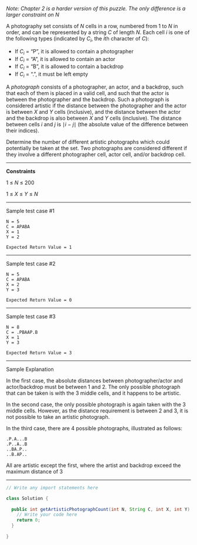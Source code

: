 _Note: Chapter 2 is a harder version of this puzzle. The only difference is a larger constraint on *N*_ 

A photography set consists of *N* cells in a row, numbered from 1 to *N* in order, and can be represented by a string 
*C* of length *N*. Each cell *i* is one of the following types (indicated by *C<sub>i<sub>*, the *i*th character of *C*):

- If *C<sub>i<sub>* = “P”, it is allowed to contain a photographer
- If *C<sub>i<sub>* = “A”, it is allowed to contain an actor
- If *C<sub>i<sub>* = “B”, it is allowed to contain a backdrop
- If *C<sub>i<sub>* = “.”, it must be left empty

A *photograph* consists of a photographer, an actor, and a backdrop, such that each of them is placed in a valid cell, 
and such that the actor is between the photographer and the backdrop. Such a photograph is considered artistic if the 
distance between the photographer and the actor is between *X* and *Y* cells (inclusive), and the distance between the 
actor and the backdrop is also between *X* and *Y* cells (inclusive). The distance between cells *i* and *j* is ∣*i* − 
*j*∣ (the absolute value of the difference between their indices).

Determine the number of different artistic photographs which could potentially be taken at the set. Two photographs are 
considered different if they involve a different photographer cell, actor cell, and/or backdrop cell.

---

**Constraints**

1 ≤ *N* ≤ 200

1 ≤ *X* ≤ *Y* ≤ *N*

---

Sample test case #1
```
N = 5
C = APABA
X = 1
Y = 2
```
```
Expected Return Value = 1
```
---

Sample test case #2
```
N = 5
C = APABA
X = 2
Y = 3
```
```
Expected Return Value = 0
```
---

Sample test case #3
```
N = 8
C = .PBAAP.B
X = 1
Y = 3
```
```
Expected Return Value = 3
```
---

Sample Explanation

In the first case, the absolute distances between photographer/actor and actor/backdrop must be between 1 and 2. The 
only possible photograph that can be taken is with the 3 middle cells, and it happens to be artistic.
   
In the second case, the only possible photograph is again taken with the 3 middle cells. However, as the distance 
requirement is between 2 and 3, it is not possible to take an artistic photograph.
   
In the third case, there are 4 possible photographs, illustrated as follows:

```
.P.A...B
.P..A..B
..BA.P..
..B.AP..
```
All are artistic except the first, where the artist and backdrop exceed the maximum distance of 3

---
```java
// Write any import statements here

class Solution {
  
  public int getArtisticPhotographCount(int N, String C, int X, int Y) {
    // Write your code here
    return 0;
  }
  
}
```